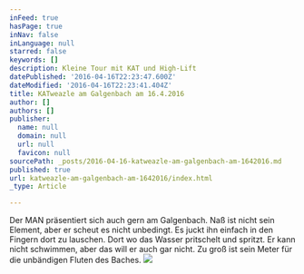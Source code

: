 ```yaml
---
inFeed: true
hasPage: true
inNav: false
inLanguage: null
starred: false
keywords: []
description: Kleine Tour mit KAT und High-Lift
datePublished: '2016-04-16T22:23:47.600Z'
dateModified: '2016-04-16T22:23:41.404Z'
title: KATweazle am Galgenbach am 16.4.2016
author: []
authors: []
publisher:
  name: null
  domain: null
  url: null
  favicon: null
sourcePath: _posts/2016-04-16-katweazle-am-galgenbach-am-1642016.md
published: true
url: katweazle-am-galgenbach-am-1642016/index.html
_type: Article

---
```

Der MAN präsentiert sich auch gern am Galgenbach. Naß ist nicht sein Element, aber er scheut es nicht unbedingt. Es juckt ihn einfach in den Fingern dort zu lauschen. Dort wo das Wasser pritschelt und spritzt. Er kann nicht schwimmen, aber das will er auch gar nicht. Zu groß ist sein Meter für die unbändigen Fluten des Baches.
![](https://the-grid-user-content.s3-us-west-2.amazonaws.com/99a0910f-629e-44ed-820a-43ace7a70b77.jpg)